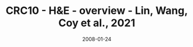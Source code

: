 ---
title: CRC10 - H&E - overview - Lin, Wang, Coy et al., 2021
image: https://labsyspharm.github.io/HTA-CRCATLAS-1/images/thumbnail-crc10-he-overview.jpg
date: '2008-01-24'
minerva_link: https://labsyspharm.github.io/HTA-CRCATLAS-1/minerva/crc10-he-overview.html
info_link: null
show_page_link: false
tags:
    - overview-crc
---